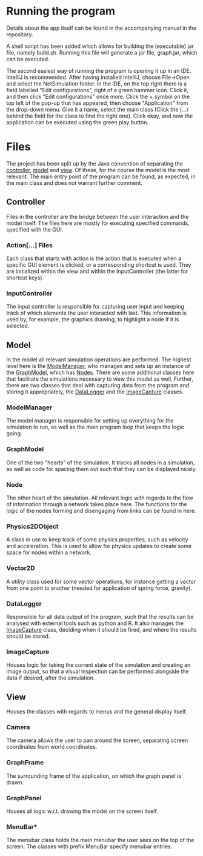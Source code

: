 # Running the program

Details about the app itself can be found in the accompanying manual in the repository.

A shell script has been added which allows for building the (executable) jar file, namely build.sh. Running this file will generate a jar file, graph.jar, which can be executed.

The second easiest way of running the program is opening it up in an IDE. IntelliJ is recommended. After having installed IntelliJ, choose File->Open and select the NetSimulation folder. In the IDE, on the top right there is a field labelled "Edit configurations", right of a green hammer icon. Click it, and then click "Edit configurations" once more. Click the + symbol on the top left of the pop-up that has appeared, then choose "Application" from the drop-down menu. Give it a name, select the main class (Click the (...) behind the field for the class to find the right one). Click okay, and now the application can be executed using the green play button.

# Files
The project has been split up by the Java convention of separating the [controller](#controller), [model](#model) and [view](#view). Of these, for the course the model is the most relevant. The main entry point of the program can be found, as expected, in the main class and does not warrant further comment.

## Controller

Files in the controller are the bridge between the user interaction and the model itself. The files here are mostly for executing specified commands, specified with the GUI.

### Action[...] Files
Each class that starts with action is the action that is executed when a specific GUI element is clicked, or a corresponding shortcut is used. They are initialized within the view and within the InputController (the latter for shortcut keys).

### InputController
The input controller is responsible for capturing user input and keeping track of which elements the user interacted with last. This information is used by, for example, the graphics drawing, to highlight a node if it is selected.

## Model
In the model all relevant simulation operations are performed. The highest level here is the [ModelManager](#modelmanager), who manages and sets up an instance of the [GraphModel](#graphmodel), which has [Nodes](nodes). There are some additional classes here that facilitate the simulations necessary to view this model as well. Further, there are two classes that deal with capturing data from the program and storing it appropriately, the [DataLogger](#datalogger) and the [ImageCapture](#imagecapture) classes.

### ModelManager
The model manager is responsible for setting up everything for the simulation to run, as well as the main program loop that keeps the logic going.

### GraphModel
One of the two "hearts" of the simulation. It tracks all nodes in a simulation, as well as code for spacing them out such that they can be displayed nicely.

### Node
The other heart of the simulation. All relevant logic with regards to the flow of information through a network takes place here. The functions for the logic of the nodes forming and disengaging from links can be found in here.

### Physics2DObject

A class in use to keep track of some physics properties, such as velocity and acceleration. This is used to allow for physics updates to create some space for nodes within a network.

### Vector2D

A utility class used for some vector operations, for instance getting a vector from one point to another (needed for application of spring force, gravity).

### DataLogger

Responsible for all data output of the program, such that the results can be analysed with external tools such as python and R. It also manages the [ImageCapture](#imagecapture) class, deciding when it should be fired, and where the results should be stored.

### ImageCapture

Houses logic for taking the current state of the simulation and creating an image output, so that a visual inspection can be performed alongside the data if desired, after the simulation.

## View

Houses the classes with regards to menus and the general display itself.

### Camera
The camera allows the user to pan around the screen, separating screen coordinates from world coordinates.

### GraphFrame

The surrounding frame of the application, on which the graph panel is drawn.

### GraphPanel

Houses all logic w.r.t. drawing the model on the screen itself.

### MenuBar*

The menubar class holds the main menubar the user sees on the top of the screen. The classes with prefix MenuBar specify menubar entries.
